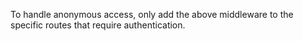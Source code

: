 To handle anonymous access, only add the above middleware to the specific routes that require authentication.
